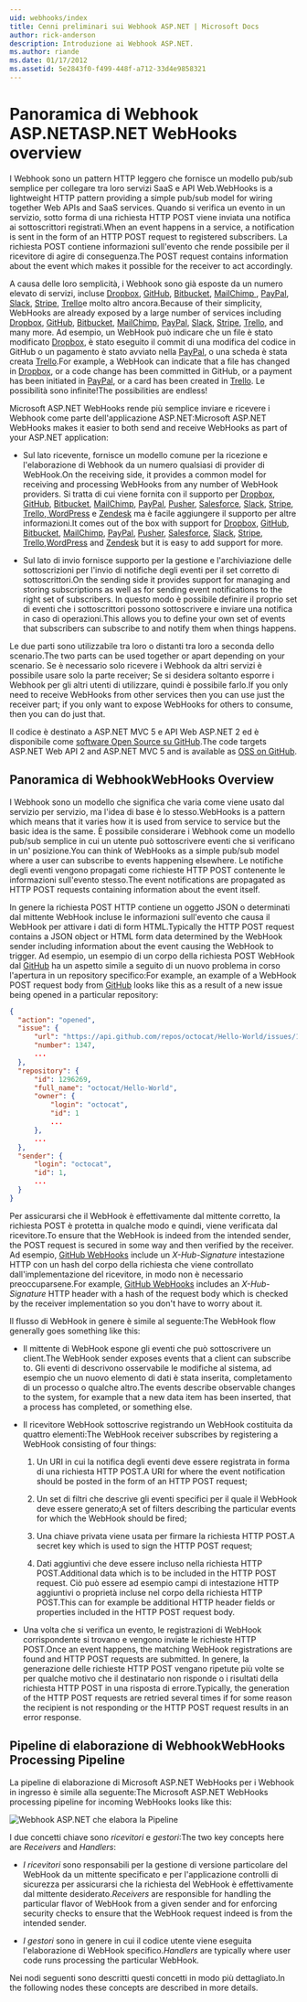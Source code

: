 ```yaml
---
uid: webhooks/index
title: Cenni preliminari sui Webhook ASP.NET | Microsoft Docs
author: rick-anderson
description: Introduzione ai Webhook ASP.NET.
ms.author: riande
ms.date: 01/17/2012
ms.assetid: 5e2843f0-f499-448f-a712-33d4e9858321
---
```

# <a name="aspnet-webhooks-overview"></a><span data-ttu-id="1ce2e-103">Panoramica di Webhook ASP.NET</span><span class="sxs-lookup"><span data-stu-id="1ce2e-103">ASP.NET WebHooks overview</span></span>

<span data-ttu-id="1ce2e-104">I Webhook sono un pattern HTTP leggero che fornisce un modello pub/sub semplice per collegare tra loro servizi SaaS e API Web.</span><span class="sxs-lookup"><span data-stu-id="1ce2e-104">WebHooks is a lightweight HTTP pattern providing a simple pub/sub model for wiring together Web APIs and SaaS services.</span></span> <span data-ttu-id="1ce2e-105">Quando si verifica un evento in un servizio, sotto forma di una richiesta HTTP POST viene inviata una notifica ai sottoscrittori registrati.</span><span class="sxs-lookup"><span data-stu-id="1ce2e-105">When an event happens in a service, a notification is sent in the form of an HTTP POST request to registered subscribers.</span></span> <span data-ttu-id="1ce2e-106">La richiesta POST contiene informazioni sull'evento che rende possibile per il ricevitore di agire di conseguenza.</span><span class="sxs-lookup"><span data-stu-id="1ce2e-106">The POST request contains information about the event which makes it possible for the receiver to act accordingly.</span></span>

<span data-ttu-id="1ce2e-107">A causa delle loro semplicità, i Webhook sono già esposte da un numero elevato di servizi, incluse [Dropbox](http://dropbox.com/), [GitHub](http://www.github.com/), [Bitbucket](https://bitbucket.org/), [MailChimp ](http://www.mailchimp.com/), [PayPal](http://www.paypal.com/), [Slack](http://www.slack.com), [Stripe](http://www.stripe.com), [Trello](http://www.trello.com/)e molto altro ancora.</span><span class="sxs-lookup"><span data-stu-id="1ce2e-107">Because of their simplicity, WebHooks are already exposed by a large number of services including [Dropbox](http://dropbox.com/), [GitHub](http://www.github.com/), [Bitbucket](https://bitbucket.org/), [MailChimp](http://www.mailchimp.com/), [PayPal](http://www.paypal.com/), [Slack](http://www.slack.com), [Stripe](http://www.stripe.com), [Trello](http://www.trello.com/), and many more.</span></span> <span data-ttu-id="1ce2e-108">Ad esempio, un WebHook può indicare che un file è stato modificato [Dropbox](http://dropbox.com/), è stato eseguito il commit di una modifica del codice in GitHub o un pagamento è stato avviato nella [PayPal](http://www.paypal.com/), o una scheda è stata creata [ Trello](http://www.trello.com/).</span><span class="sxs-lookup"><span data-stu-id="1ce2e-108">For example, a WebHook can indicate that a file has changed in [Dropbox](http://dropbox.com/), or a code change has been committed in GitHub, or a payment has been initiated in [PayPal](http://www.paypal.com/), or a card has been created in [Trello](http://www.trello.com/).</span></span> <span data-ttu-id="1ce2e-109">Le possibilità sono infinite!</span><span class="sxs-lookup"><span data-stu-id="1ce2e-109">The possibilities are endless!</span></span>

<span data-ttu-id="1ce2e-110">Microsoft ASP.NET WebHooks rende più semplice inviare e ricevere i Webhook come parte dell'applicazione ASP.NET:</span><span class="sxs-lookup"><span data-stu-id="1ce2e-110">Microsoft ASP.NET WebHooks makes it easier to both send and receive WebHooks as part of your ASP.NET application:</span></span>

* <span data-ttu-id="1ce2e-111">Sul lato ricevente, fornisce un modello comune per la ricezione e l'elaborazione di Webhook da un numero qualsiasi di provider di WebHook.</span><span class="sxs-lookup"><span data-stu-id="1ce2e-111">On the receiving side, it provides a common model for receiving and processing WebHooks from any number of WebHook providers.</span></span> <span data-ttu-id="1ce2e-112">Si tratta di cui viene fornita con il supporto per [Dropbox](http://dropbox.com/), [GitHub](http://www.github.com/), [Bitbucket](https://bitbucket.org/), [MailChimp](http://www.mailchimp.com/), [PayPal](http://www.paypal.com/), [Pusher](http://www.pusher.com), [Salesforce](http://www.salesforce.com), [Slack](http://www.slack.com), [Stripe](http://www.stripe.com), [Trello](http://www.trello.com/),[ WordPress](http://www.wordpress.com) e [Zendesk](https://www.zendesk.com/) ma è facile aggiungere il supporto per altre informazioni.</span><span class="sxs-lookup"><span data-stu-id="1ce2e-112">It comes out of the box with support for [Dropbox](http://dropbox.com/), [GitHub](http://www.github.com/), [Bitbucket](https://bitbucket.org/), [MailChimp](http://www.mailchimp.com/), [PayPal](http://www.paypal.com/), [Pusher](http://www.pusher.com), [Salesforce](http://www.salesforce.com), [Slack](http://www.slack.com), [Stripe](http://www.stripe.com), [Trello](http://www.trello.com/),[WordPress](http://www.wordpress.com) and [Zendesk](https://www.zendesk.com/) but it is easy to add support for more.</span></span>

* <span data-ttu-id="1ce2e-113">Sul lato di invio fornisce supporto per la gestione e l'archiviazione delle sottoscrizioni per l'invio di notifiche degli eventi per il set corretto di sottoscrittori.</span><span class="sxs-lookup"><span data-stu-id="1ce2e-113">On the sending side it provides support for managing and storing subscriptions as well as for sending event notifications to the right set of subscribers.</span></span> <span data-ttu-id="1ce2e-114">In questo modo è possibile definire il proprio set di eventi che i sottoscrittori possono sottoscrivere e inviare una notifica in caso di operazioni.</span><span class="sxs-lookup"><span data-stu-id="1ce2e-114">This allows you to define your own set of events that subscribers can subscribe to and notify them when things happens.</span></span>

<span data-ttu-id="1ce2e-115">Le due parti sono utilizzabile tra loro o distanti tra loro a seconda dello scenario.</span><span class="sxs-lookup"><span data-stu-id="1ce2e-115">The two parts can be used together or apart depending on your scenario.</span></span> <span data-ttu-id="1ce2e-116">Se è necessario solo ricevere i Webhook da altri servizi è possibile usare solo la parte receiver; Se si desidera soltanto esporre i Webhook per gli altri utenti di utilizzare, quindi è possibile farlo.</span><span class="sxs-lookup"><span data-stu-id="1ce2e-116">If you only need to receive WebHooks from other services then you can use just the receiver part; if you only want to expose WebHooks for others to consume, then you can do just that.</span></span>

<span data-ttu-id="1ce2e-117">Il codice è destinato a ASP.NET MVC 5 e API Web ASP.NET 2 ed è disponibile come [software Open Source su GitHub](https://github.com/aspnet/WebHooks).</span><span class="sxs-lookup"><span data-stu-id="1ce2e-117">The code targets ASP.NET Web API 2 and ASP.NET MVC 5 and is available as [OSS on GitHub](https://github.com/aspnet/WebHooks).</span></span>

## <a name="webhooks-overview"></a><span data-ttu-id="1ce2e-118">Panoramica di Webhook</span><span class="sxs-lookup"><span data-stu-id="1ce2e-118">WebHooks Overview</span></span>

<span data-ttu-id="1ce2e-119">I Webhook sono un modello che significa che varia come viene usato dal servizio per servizio, ma l'idea di base è lo stesso.</span><span class="sxs-lookup"><span data-stu-id="1ce2e-119">WebHooks is a pattern which means that it varies how it is used from service to service but the basic idea is the same.</span></span> <span data-ttu-id="1ce2e-120">È possibile considerare i Webhook come un modello pub/sub semplice in cui un utente può sottoscrivere eventi che si verificano in un' posizione.</span><span class="sxs-lookup"><span data-stu-id="1ce2e-120">You can think of WebHooks as a simple pub/sub model where a user can subscribe to events happening elsewhere.</span></span> <span data-ttu-id="1ce2e-121">Le notifiche degli eventi vengono propagati come richieste HTTP POST contenente le informazioni sull'evento stesso.</span><span class="sxs-lookup"><span data-stu-id="1ce2e-121">The event notifications are propagated as HTTP POST requests containing information about the event itself.</span></span>

<span data-ttu-id="1ce2e-122">In genere la richiesta POST HTTP contiene un oggetto JSON o determinati dal mittente WebHook incluse le informazioni sull'evento che causa il WebHook per attivare i dati di form HTML.</span><span class="sxs-lookup"><span data-stu-id="1ce2e-122">Typically the HTTP POST request contains a JSON object or HTML form data determined by the WebHook sender including information about the event causing the WebHook to trigger.</span></span> <span data-ttu-id="1ce2e-123">Ad esempio, un esempio di un corpo della richiesta POST WebHook dal [GitHub](http://www.github.com/) ha un aspetto simile a seguito di un nuovo problema in corso l'apertura in un repository specifico:</span><span class="sxs-lookup"><span data-stu-id="1ce2e-123">For example, an example of a WebHook POST request body from [GitHub](http://www.github.com/) looks like this as a result of a new issue being opened in a particular repository:</span></span>

```json
{
  "action": "opened",
  "issue": {
      "url": "https://api.github.com/repos/octocat/Hello-World/issues/1347",
      "number": 1347,
      ...
  },
  "repository": {
      "id": 1296269,
      "full_name": "octocat/Hello-World",
      "owner": {
          "login": "octocat",
          "id": 1
          ...
      },
      ...
  },
  "sender": {
      "login": "octocat",
      "id": 1,
      ...
  }
}
```

<span data-ttu-id="1ce2e-124">Per assicurarsi che il WebHook è effettivamente dal mittente corretto, la richiesta POST è protetta in qualche modo e quindi, viene verificata dal ricevitore.</span><span class="sxs-lookup"><span data-stu-id="1ce2e-124">To ensure that the WebHook is indeed from the intended sender, the POST request is secured in some way and then verified by the receiver.</span></span> <span data-ttu-id="1ce2e-125">Ad esempio, [GitHub WebHooks](https://developer.github.com/webhooks/) include un *X-Hub-Signature* intestazione HTTP con un hash del corpo della richiesta che viene controllato dall'implementazione del ricevitore, in modo non è necessario preoccuparsene.</span><span class="sxs-lookup"><span data-stu-id="1ce2e-125">For example, [GitHub WebHooks](https://developer.github.com/webhooks/) includes an *X-Hub-Signature* HTTP header with a hash of the request body which is checked by the receiver implementation so you don't have to worry about it.</span></span>

<span data-ttu-id="1ce2e-126">Il flusso di WebHook in genere è simile al seguente:</span><span class="sxs-lookup"><span data-stu-id="1ce2e-126">The WebHook flow generally goes something like this:</span></span>

* <span data-ttu-id="1ce2e-127">Il mittente di WebHook espone gli eventi che può sottoscrivere un client.</span><span class="sxs-lookup"><span data-stu-id="1ce2e-127">The WebHook sender exposes events that a client can subscribe to.</span></span> <span data-ttu-id="1ce2e-128">Gli eventi di descrivono osservabile le modifiche al sistema, ad esempio che un nuovo elemento di dati è stata inserita, completamento di un processo o qualche altro.</span><span class="sxs-lookup"><span data-stu-id="1ce2e-128">The events describe observable changes to the system, for example that a new data item has been inserted, that a process has completed, or something else.</span></span>

* <span data-ttu-id="1ce2e-129">Il ricevitore WebHook sottoscrive registrando un WebHook costituita da quattro elementi:</span><span class="sxs-lookup"><span data-stu-id="1ce2e-129">The WebHook receiver subscribes by registering a WebHook consisting of four things:</span></span>

     1. <span data-ttu-id="1ce2e-130">Un URI in cui la notifica degli eventi deve essere registrata in forma di una richiesta HTTP POST.</span><span class="sxs-lookup"><span data-stu-id="1ce2e-130">A URI for where the event notification should be posted in the form of an HTTP POST request;</span></span>

     2. <span data-ttu-id="1ce2e-131">Un set di filtri che descrive gli eventi specifici per il quale il WebHook deve essere generato;</span><span class="sxs-lookup"><span data-stu-id="1ce2e-131">A set of filters describing the particular events for which the WebHook should be fired;</span></span>

     3. <span data-ttu-id="1ce2e-132">Una chiave privata viene usata per firmare la richiesta HTTP POST.</span><span class="sxs-lookup"><span data-stu-id="1ce2e-132">A secret key which is used to sign the HTTP POST request;</span></span>

     4. <span data-ttu-id="1ce2e-133">Dati aggiuntivi che deve essere incluso nella richiesta HTTP POST.</span><span class="sxs-lookup"><span data-stu-id="1ce2e-133">Additional data which is to be included in the HTTP POST request.</span></span> <span data-ttu-id="1ce2e-134">Ciò può essere ad esempio campi di intestazione HTTP aggiuntivi o proprietà incluse nel corpo della richiesta HTTP POST.</span><span class="sxs-lookup"><span data-stu-id="1ce2e-134">This can for example be additional HTTP header fields or properties included in the HTTP POST request body.</span></span>

* <span data-ttu-id="1ce2e-135">Una volta che si verifica un evento, le registrazioni di WebHook corrispondente si trovano e vengono inviate le richieste HTTP POST.</span><span class="sxs-lookup"><span data-stu-id="1ce2e-135">Once an event happens, the matching WebHook registrations are found and HTTP POST requests are submitted.</span></span> <span data-ttu-id="1ce2e-136">In genere, la generazione delle richieste HTTP POST vengano ripetute più volte se per qualche motivo che il destinatario non risponde o i risultati della richiesta HTTP POST in una risposta di errore.</span><span class="sxs-lookup"><span data-stu-id="1ce2e-136">Typically, the generation of the HTTP POST requests are retried several times if for some reason the recipient is not responding or the HTTP POST request results in an error response.</span></span>

## <a name="webhooks-processing-pipeline"></a><span data-ttu-id="1ce2e-137">Pipeline di elaborazione di Webhook</span><span class="sxs-lookup"><span data-stu-id="1ce2e-137">WebHooks Processing Pipeline</span></span>

<span data-ttu-id="1ce2e-138">La pipeline di elaborazione di Microsoft ASP.NET WebHooks per i Webhook in ingresso è simile alla seguente:</span><span class="sxs-lookup"><span data-stu-id="1ce2e-138">The Microsoft ASP.NET WebHooks processing pipeline for incoming WebHooks looks like this:</span></span>

![Webhook ASP.NET che elabora la Pipeline](_static/WebHookReceivers.png)

<span data-ttu-id="1ce2e-140">I due concetti chiave sono *ricevitori* e *gestori*:</span><span class="sxs-lookup"><span data-stu-id="1ce2e-140">The two key concepts here are *Receivers* and *Handlers*:</span></span>

* <span data-ttu-id="1ce2e-141">*I ricevitori* sono responsabili per la gestione di versione particolare del WebHook da un mittente specificato e per l'applicazione controlli di sicurezza per assicurarsi che la richiesta del WebHook è effettivamente dal mittente desiderato.</span><span class="sxs-lookup"><span data-stu-id="1ce2e-141">*Receivers* are responsible for handling the particular flavor of WebHook from a given sender and for enforcing security checks to ensure that the WebHook request indeed is from the intended sender.</span></span>

* <span data-ttu-id="1ce2e-142">*I gestori* sono in genere in cui il codice utente viene eseguita l'elaborazione di WebHook specifico.</span><span class="sxs-lookup"><span data-stu-id="1ce2e-142">*Handlers* are typically where user code runs processing the particular WebHook.</span></span>

<span data-ttu-id="1ce2e-143">Nei nodi seguenti sono descritti questi concetti in modo più dettagliato.</span><span class="sxs-lookup"><span data-stu-id="1ce2e-143">In the following nodes these concepts are described in more details.</span></span>

